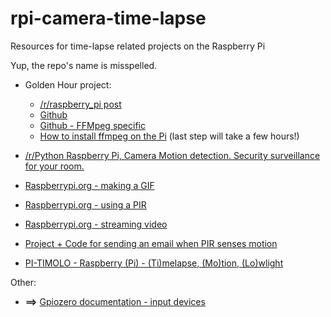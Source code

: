 # rpi-camera-time-lapse
Resources for time-lapse related projects on the Raspberry Pi

Yup, the repo's name is misspelled. 


+ Golden Hour project:
  + [/r/raspberry_pi post](https://www.reddit.com/r/raspberry_pi/comments/8425gk/i_made_a_twitter_bot_that_posts_a_timelapse_of/?st=jgz082ok&sh=517750a7)
  + [Github](https://github.com/alanhussey/golden-hour)
  + [Github - FFMpeg specific](https://github.com/alanhussey/golden-hour/blob/master/goldenhour/timelapse/ffmpeg.py)
  + [How to install ffmpeg on the Pi](http://www.jeffreythompson.org/blog/2014/11/13/installing-ffmpeg-for-raspberry-pi/) (last step will take a few hours!)
+ [/r/Python Raspberry Pi, Camera Motion detection. Security surveillance for your room.](https://www.reddit.com/r/Python/comments/8hrfyy/raspberry_pi_camera_motion_detection_security/?st=jgxikbke&sh=f1dff011)
+ [Raspberrypi.org - making a GIF](https://projects.raspberrypi.org/en/projects/timelapse-setup/6)
+ [Raspberrypi.org - using a PIR](https://projects.raspberrypi.org/en/projects/parent-detector/3)
+ [Raspberrypi.org - streaming video](https://projects.raspberrypi.org/en/projects/infrared-bird-box)

+ [Project + Code for sending an email when PIR senses motion](https://www.electromaker.io/project/view/pir-sensor-camera-room-security-email-alerts)

+ [PI-TIMOLO - Raspberry (Pi) - (Ti)melapse, (Mo)tion, (Lo)wlight](https://github.com/pageauc/pi-timolo/wiki)

Other:

+ **==>** [Gpiozero documentation - input devices](https://gpiozero.readthedocs.io/en/stable/api_input.html?highlight=motionsensor#)
